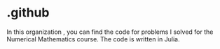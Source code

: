 # .github
In this organization , you can find the code for problems I solved for the Numerical Mathematics course. The code is written in Julia.
